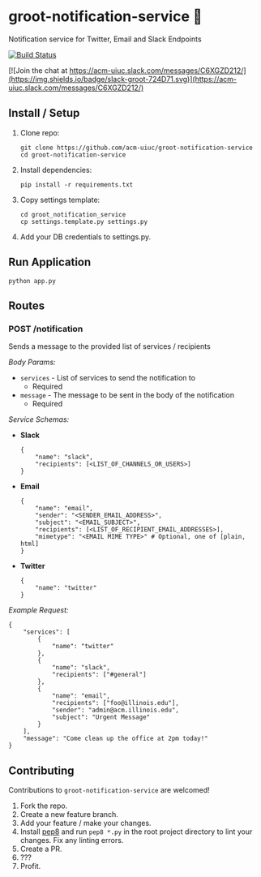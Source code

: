 # groot-notification-service 📣
Notification service for Twitter, Email and Slack Endpoints

[![Build Status](https://travis-ci.org/acm-uiuc/groot-notification-service.svg?branch=master)](https://travis-ci.org/acm-uiuc/groot-notification-service)

[![Join the chat at https://acm-uiuc.slack.com/messages/C6XGZD212/](https://img.shields.io/badge/slack-groot-724D71.svg)](https://acm-uiuc.slack.com/messages/C6XGZD212/)

## Install / Setup
1. Clone repo:

    ```
    git clone https://github.com/acm-uiuc/groot-notification-service
    cd groot-notification-service
    ```

2. Install dependencies:

    ```
    pip install -r requirements.txt
    ```

3. Copy settings template:

    ```
    cd groot_notification_service
    cp settings.template.py settings.py
    ```

4. Add your DB credentials to settings.py.

## Run Application
```
python app.py
```

## Routes

### POST /notification

Sends a message to the provided list of services / recipients

*Body Params:*

* `services` - List of services to send the notification to
    * Required
* `message` - The message to be sent in the body of the notification
    * Required

*Service Schemas:*

- **Slack**

    ```
    {
        "name": "slack",
        "recipients": [<LIST_OF_CHANNELS_OR_USERS>]
    }
    ```

- **Email**

    ```
    {
        "name": "email",
        "sender": "<SENDER_EMAIL_ADDRESS>",
        "subject": "<EMAIL_SUBJECT>",
        "recipients": [<LIST_OF_RECIPIENT_EMAIL_ADDRESSES>],
        "mimetype": "<EMAIL MIME TYPE>" # Optional, one of [plain, html]
    }
    ```

- **Twitter**

    ```
    {
        "name": "twitter"
    }
    ```

*Example Request:*
```
{
    "services": [
        {
            "name": "twitter"
        },
        {
            "name": "slack",
            "recipients": ["#general"]
        },
        {
            "name": "email",
            "recipients": ["foo@illinois.edu"],
            "sender": "admin@acm.illinois.edu",
            "subject": "Urgent Message"
        }
    ],
    "message": "Come clean up the office at 2pm today!" 
}
```

## Contributing

Contributions to `groot-notification-service` are welcomed!

1. Fork the repo.
2. Create a new feature branch.
3. Add your feature / make your changes.
4. Install [pep8](https://pypi.python.org/pypi/pep8) and run `pep8 *.py` in the root project directory to lint your changes. Fix any linting errors.
5. Create a PR.
6. ???
7. Profit.
